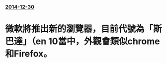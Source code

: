 ### [2014-12-30](/news/2014/12/30/index.md)

##### 
# 微軟將推出新的瀏覽器，目前代號為「斯巴達」（en 10當中，外觀會類似chrome和Firefox。



